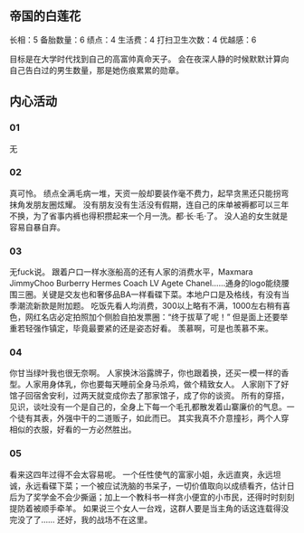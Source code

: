 
## 帝国的白莲花

长相：5 
备胎数量：6
绩点：4
生活费：4
打扫卫生次数：4
优越感：6

目标是在大学时代找到自己的高富帅真命天子。
会在夜深人静的时候默默计算向自己告白过的男生数量，那是她伤痕累累的勋章。



## 内心活动

### 01

无



### 02
真可怜。
绩点全满毛病一堆，天资一般却要装作毫不费力，起早贪黑还只能拐弯抹角发朋友圈炫耀。
没有朋友没有生活没有假期，连自己的床单被褥都可以三年不换，为了省事内裤也得积攒起来一个月一洗。都·长·毛·了。
没人追的女生就是容易自暴自弃。



### 03
无fuck说。
跟着户口一样水涨船高的还有人家的消费水平，Maxmara JimmyChoo Burberry Hermes Coach LV Agete Chanel……通身的logo能绕腰围三圈。关键是交友也和奢侈品BA一样看碟下菜。本地户口是及格线，有没有当季潮流新款是附加题。
吃饭先看人均消费，300以上略有不满，1000左右稍有喜色，网红名店必定拍照加个侧脸自拍发票圈：“终于拔草了呢！”
但是面上还要举重若轻强作镇定，毕竟最要紧的还是姿态好看。
羡慕啊，可是也羡慕不来。



### 04
你甘当绿叶我也很无奈啊。
人家换沐浴露牌子，你也跟着换，还买一模一样的香型。人家用身体乳，你也要每天睡前全身马杀鸡，做个精致女人。
人家刚下了好馆子回宿舍安利，过两天就变成你去了那家馆子，成了你的谈资。
所有的穿搭，见识，谈吐没有一个是自己的，全身上下每一个毛孔都散发着山寨廉价的气息。一个徒有其表，外强中干的二道贩子，如此而已。
其实我真不介意撞衫，两个人穿相似的衣服，好看的一方必然胜出。



### 05
看来这四年过得不会太容易呢。
一个任性使气的富家小姐，永远直爽，永远坦诚，永远看碟下菜；一个被应试洗脑的书呆子，一切价值取向以成绩看齐，估计日后为了奖学金不会少撕逼；加上一个教科书一样贪小便宜的小市民，还得时时刻刻提防着被顺手牵羊。
如果说三个女人一台戏，这群人要是当主角的话这连载得没完没了了……
还好，我的战场不在这里。










